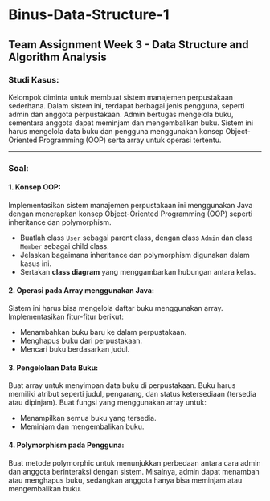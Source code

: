 # Binus-Data-Structure-1
## Team Assignment Week 3 - Data Structure and Algorithm Analysis

### Studi Kasus:
Kelompok diminta untuk membuat sistem manajemen perpustakaan sederhana. Dalam sistem ini, terdapat berbagai jenis pengguna, seperti admin dan anggota perpustakaan. Admin bertugas mengelola buku, sementara anggota dapat meminjam dan mengembalikan buku. Sistem ini harus mengelola data buku dan pengguna menggunakan konsep Object-Oriented Programming (OOP) serta array untuk operasi tertentu.

---

### Soal:

#### 1. Konsep OOP:
Implementasikan sistem manajemen perpustakaan ini menggunakan Java dengan menerapkan konsep Object-Oriented Programming (OOP) seperti inheritance dan polymorphism.

- Buatlah class `User` sebagai parent class, dengan class `Admin` dan class `Member` sebagai child class.
- Jelaskan bagaimana inheritance dan polymorphism digunakan dalam kasus ini.
- Sertakan **class diagram** yang menggambarkan hubungan antara kelas.

#### 2. Operasi pada Array menggunakan Java:
Sistem ini harus bisa mengelola daftar buku menggunakan array. Implementasikan fitur-fitur berikut:

- Menambahkan buku baru ke dalam perpustakaan.
- Menghapus buku dari perpustakaan.
- Mencari buku berdasarkan judul.

#### 3. Pengelolaan Data Buku:
Buat array untuk menyimpan data buku di perpustakaan. Buku harus memiliki atribut seperti judul, pengarang, dan status ketersediaan (tersedia atau dipinjam). Buat fungsi yang menggunakan array untuk:

- Menampilkan semua buku yang tersedia.
- Meminjam dan mengembalikan buku.

#### 4. Polymorphism pada Pengguna:
Buat metode polymorphic untuk menunjukkan perbedaan antara cara admin dan anggota berinteraksi dengan sistem. Misalnya, admin dapat menambah atau menghapus buku, sedangkan anggota hanya bisa meminjam atau mengembalikan buku.
